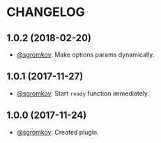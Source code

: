 # CHANGELOG

## 1.0.2 (2018-02-20)
* [@sgromkov](https://github.com/sgromkov/): Make options params dynamically.

## 1.0.1 (2017-11-27)
* [@sgromkov](https://github.com/sgromkov/): Start `ready` function immediately.

## 1.0.0 (2017-11-24)
* [@sgromkov](https://github.com/sgromkov/): Created plugin.
